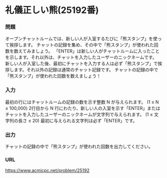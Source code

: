 # 礼儀正しい熊\(25192番\)

### 問題

オープンチャットルームでは、新しい人が入室するたびに「熊スタンプ」を使って挨拶します。
チャットの記録を集め、その中で「熊スタンプ」が使われた回数を数えてみましょう。
「ENTER」は新しい人がチャットルームに入ったことを示します。それ以外は、チャットを入力したユーザーのニックネームです。
新しい人が入室した後、最初にチャットを入力する人は必ず「熊スタンプ」で挨拶します。それ以外の記録は通常のチャット記録です。
チャットの記録の中で「熊スタンプ」が使われた回数を数えましょう！

     
### 入力

最初の行にはチャットルームの記録の数を示す整数 N が与えられます。 \(1 ≤ N ≤ 100,000\)
2行目から N 行にわたり、新しい人の入室を示す「ENTER」またはチャットを入力したユーザーのニックネームが文字列で与えられます。 \(1 ≤ 文字列の長さ ≤ 20\)
最初に与えられる文字列は必ず「ENTER」です。



### 出力

チャットの記録の中で「熊スタンプ」が使われた回数を出力してください。


### URL

https://www.acmicpc.net/problem/25192